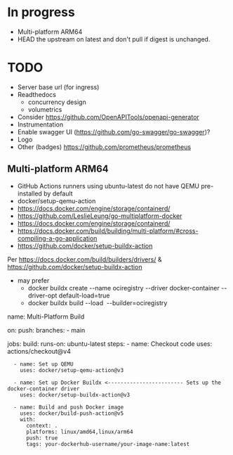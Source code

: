 # In progress

- Multi-platform ARM64
- HEAD the upstream on latest and don't pull if digest is unchanged.

# TODO

- Server base url (for ingress)
- Readthedocs
  - concurrency design
  - volumetrics
- Consider https://github.com/OpenAPITools/openapi-generator
- Instrumentation
- Enable swagger UI (https://github.com/go-swagger/go-swagger)?
- Logo
- Other (badges) https://github.com/prometheus/prometheus

## Multi-platform ARM64

- GitHub Actions runners using ubuntu-latest do not have QEMU pre-installed by default
- docker/setup-qemu-action
- https://docs.docker.com/engine/storage/containerd/
- https://github.com/LeslieLeung/go-multiplatform-docker
- https://docs.docker.com/engine/storage/containerd/
- https://docs.docker.com/build/building/multi-platform/#cross-compiling-a-go-application
- https://github.com/docker/setup-buildx-action


Per https://docs.docker.com/build/builders/drivers/ & https://github.com/docker/setup-buildx-action
- may prefer 
  - docker buildx create --name ociregistry --driver docker-container --driver-opt default-load=true
  - docker buildx build --load <image> --builder=ociregistry

name: Multi-Platform Build

on:
  push:
    branches:
      - main

jobs:
  build:
    runs-on: ubuntu-latest
    steps:
      - name: Checkout code
        uses: actions/checkout@v4

      - name: Set up QEMU
        uses: docker/setup-qemu-action@v3

      - name: Set up Docker Buildx <------------------------ Sets up the docker-container driver
        uses: docker/setup-buildx-action@v3

      - name: Build and push Docker image
        uses: docker/build-push-action@v5
        with:
          context: .
          platforms: linux/amd64,linux/arm64
          push: true
          tags: your-dockerhub-username/your-image-name:latest